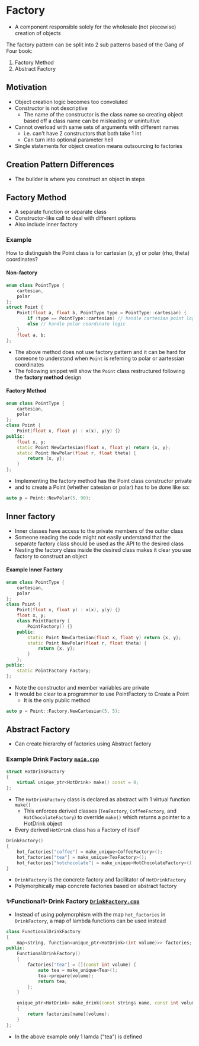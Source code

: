 # Factory

- A component responsible solely for the wholesale (not piecewise) creation of objects

The factory pattern can be split into 2 sub patterns based of the Gang of Four book:
1. Factory Method
2. Abstract Factory

## Motivation
- Object creation logic becomes too convoluted
- Constructor is not descriptive
    - The name of the constructor is the class name so creating object based off a class name can be misleading or unintuitive
- Cannot overload with same sets of arguments with different names
    - i.e. can't have 2 constructors that both take 1 int
    - Can turn into optional parameter hell
- Single statements for object creation means outsourcing to factories

## Creation Pattern Differences
- The builder is where you construct an object in steps

## Factory Method
- A separate function or separate class
- Constructor-like call to deal with different options
- Also include inner factory

### Example
How to distinguish the Point class is for cartesian (x, y) or polar (rho, theta) coordinates?
#### Non-factory
```c++
enum class PointType {
    cartesian,
    polar
};
struct Point {
    Point(float a, float b, PointType type = PointType::cartesian) {
        if (type == PointType::cartesian) // handle cartesian point logic
        else // handle polar coordinate logic
    }
    float a, b;
};
```
- The above method does not use factory pattern and it can be hard for someone to understand when `Point` is referring to polar or aartessian coordinates
- The following snippet will show the `Point` class restructured following the **factory method** design
#### Factory Method
```c++
enum class PointType {
    cartesian,
    polar
};
class Point {
    Point(float x, float y) : x(x), y(y) {}
public:
    float x, y;
    static Point NewCartesian(float x, float y) return {x, y};
    static Point NewPolar(float r, float theta) {
        return {x, y};
    }
};
```
- Implementing the factory method has the Point class constructor private
- and to create a Point (whether catesian or polar) has to be done like so:
```c++
auto p = Point::NewPolar(5, 90);
```

## Inner factory
- Inner classes have access to the private members of the outter class
- Someone reading the code might not easily understand that the separate factory class should be used as the API to the desired class
- Nesting the factory class inside the desired class makes it clear you use factory to construct an object

#### Example Inner Factory
```c++
enum class PointType {
    cartesian,
    polar
};
class Point {
    Point(float x, float y) : x(x), y(y) {}
    float x, y;
    class PointFactory {
        PointFactory() {}
    public:
        static Point NewCartesian(float x, float y) return {x, y};
        static Point NewPolar(float r, float theta) {
            return {x, y};
        }
    };
public:
    static PointFactory Factory;
};
```
- Note the constructor and member variables are private
- It would be clear to a programmer to use PointFactory to Create a Point
   - It is the only public method
```c++
auto p = Point::Factory.NewCartesian(5, 5);
```

## Abstract Factory
- Can create hierarchy of factories using Abstract factory

### Example Drink Factory [`main.cpp`](main.cpp)
```cpp
struct HotDrinkFactory
{
    virtual unique_ptr<HotDrink> make() const = 0;
};
```
- The `HotDrinkFactory` class is declared as abstract with 1 virtual function `make()`
  - This enforces derived classes (`TeaFactory`, `CoffeeFactory`, and `HotChocolateFactory`) to override `make()` which returns a pointer to a HotDrink object
- Every derived `HotDrink` class has a Factory of itself
```cpp
DrinkFactory()
{
    hot_factories["coffee"] = make_unique<CoffeeFactory>();
    hot_factories["tea"] = make_unique<TeaFactory>();
    hot_factories["hotchocolate"] = make_unique<HotChocolateFactory>();
}
```
- `DrinkFactory` is the concrete factory and facilitator of `HotDrinkFactory`
- Polymorphically map concrete factories based on abstract factory

### ✨Functional✨ Drink Factory [`DrinkFactory.cpp`](DrinkFactory.cpp)
- Instead of using polymorphism with the map `hot_factories` in `DrinkFactory`, a map of lambda functions can be used instead
```cpp
class FunctionalDrinkFactory
{
    map<string, function<unique_ptr<HotDrink>(int volume)>> factories;
public:
    FunctionalDrinkFactory()
    {
        factories["tea"] = [](const int volume) {
            auto tea = make_unique<Tea>();
            tea->prepare(volume);
            return tea;
        };
    }

    unique_ptr<HotDrink> make_drink(const string& name, const int volume=100)
    {
        return factories[name](volume);
    }
};
```
- In the above example only 1 lamda ("tea") is defined
